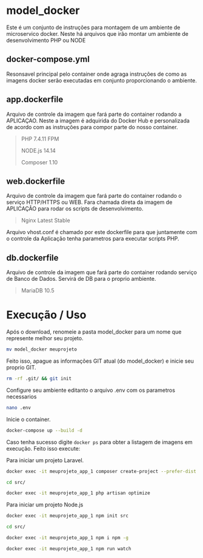 # model_docker

Este é um conjunto de instruções para montagem de um ambiente de microservico docker. Neste há arquivos que irão montar um ambiente de desenvolvimento PHP ou NODE

## docker-compose.yml

Resonsavel principal pelo container onde agraga instruções de como as imagens docker serão executadas em conjunto proporcionando o ambiente.

## app.dockerfile

Arquivo de controle da imagem que fará parte do container rodando a APLICAÇAO. Neste a imagem é adquirida do Docker Hub e personalizada de acordo com as instruções para compor parte do nosso container.

> PHP 7.4.11 FPM
> 
> NODE.js 14.14
> 
> Composer 1.10

## web.dockerfile

Arquivo de controle da imagem que fará parte do container rodando o serviço HTTP/HTTPS ou WEB. Fara chamada direta da imagem de APLICAÇÂO para rodar os scripts de desenvolvimento.

> Nginx Latest Stable

Arquivo vhost.conf é chamado por este dockerfile para que juntamente com o controle da Aplicação tenha parametros para executar scripts PHP.

## db.dockerfile

Arquivo de controle da imagem que fará parte do container rodando serviço de Banco de Dados. Servirá de DB para o proprio ambiente.

> MariaDB 10.5

# Execução / Uso

Após o download, renomeie a pasta model_docker para um nome que represente melhor seu projeto.

```bash
mv model_docker meuprojeto
```

Feito isso, apague as informações GIT atual (do model_docker) e inicie seu proprio GIT. 

```bash
rm -rf .git/ && git init
```

Configure seu ambiente editanto o arquivo .env com os parametros necessarios

```bash
nano .env
```

Inicie o container.

```bash
docker-compose up --build -d
```

Caso tenha sucesso digite `docker ps` para obter a listagem de imagens em execução. Feito isso execute:

Para iniciar um projeto Laravel.

```bash
docker exec -it meuprojeto_app_1 composer create-project --prefer-dist laravel/laravel src
```

```bash
cd src/
```

```bash
docker exec -it meuprojeto_app_1 php artisan optimize
```

Para iniciar um projeto Node.js

```bash
docker exec -it meuprojeto_app_1 npm init src
```

```bash
cd src/
```

```bash
docker exec -it meuprojeto_app_1 npm i npm -g
```

```bash
docker exec -it meuprojeto_app_1 npm run watch
```
